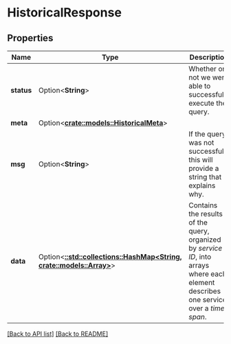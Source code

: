 # HistoricalResponse

## Properties

Name | Type | Description | Notes
------------ | ------------- | ------------- | -------------
**status** | Option<**String**> | Whether or not we were able to successfully execute the query. | 
**meta** | Option<[**crate::models::HistoricalMeta**](HistoricalMeta.md)> |  | 
**msg** | Option<**String**> | If the query was not successful, this will provide a string that explains why. | 
**data** | Option<[**::std::collections::HashMap&lt;String, crate::models::Array&gt;**](Array.md)> | Contains the results of the query, organized by *service ID*, into arrays where each element describes one service over a *time span*. | 

[[Back to API list]](../README.md#documentation-for-api-endpoints) [[Back to README]](../README.md)


